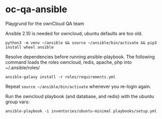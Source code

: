 # oc-qa-ansible
Playgrund for the ownCloud QA team

Ansible 2.10 is needed for owncloud, ubuntu defaults are too old.

`python3 -m venv ~/ansible && source ~/ansible/bin/activate && pip3 install wheel ansible`

Resolve dependencies before running ansible-playbook.
The following command loads the roles owncloud, redis, apache, php into ~/.ansible/roles/
```
ansible-galaxy install -r roles/requirements.yml
```

Repeat `source ~/ansible/bin/activate` whenever you re-login again.

Run the owncloud playbook (and database, and redis) with the ubuntu group vars:
```
ansible-playbook -i inventories/ubuntu-minimal playbooks/setup.yml
```
